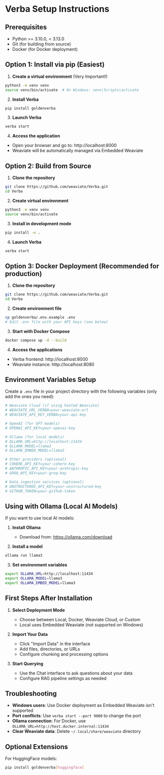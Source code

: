 # Verba Setup Instructions

## Prerequisites
- Python >= 3.10.0, < 3.13.0
- Git (for building from source)
- Docker (for Docker deployment)

## Option 1: Install via pip (Easiest)

1. **Create a virtual environment** (Very Important!)
```bash
python3 -m venv venv
source venv/bin/activate  # On Windows: venv\Scripts\activate
```

2. **Install Verba**
```bash
pip install goldenverba
```

3. **Launch Verba**
```bash
verba start
```

4. **Access the application**
- Open your browser and go to: http://localhost:8000
- Weaviate will be automatically managed via Embedded Weaviate

## Option 2: Build from Source

1. **Clone the repository**
```bash
git clone https://github.com/weaviate/Verba.git
cd Verba
```

2. **Create virtual environment**
```bash
python3 -m venv venv
source venv/bin/activate
```

3. **Install in development mode**
```bash
pip install -e .
```

4. **Launch Verba**
```bash
verba start
```

## Option 3: Docker Deployment (Recommended for production)

1. **Clone the repository**
```bash
git clone https://github.com/weaviate/Verba.git
cd Verba
```

2. **Create environment file**
```bash
cp goldenverba/.env.example .env
# Edit .env file with your API keys (see below)
```

3. **Start with Docker Compose**
```bash
docker compose up -d --build
```

4. **Access the applications**
- Verba frontend: http://localhost:8000
- Weaviate instance: http://localhost:8080

## Environment Variables Setup

Create a `.env` file in your project directory with the following variables (only add the ones you need):

```bash
# Weaviate Cloud (if using hosted Weaviate)
# WEAVIATE_URL_VERBA=your-weaviate-url
# WEAVIATE_API_KEY_VERBA=your-api-key

# OpenAI (for GPT models)
# OPENAI_API_KEY=your-openai-key

# Ollama (for local models)
# OLLAMA_URL=http://localhost:11434
# OLLAMA_MODEL=llama3
# OLLAMA_EMBED_MODEL=llama3

# Other providers (optional)
# COHERE_API_KEY=your-cohere-key
# ANTHROPIC_API_KEY=your-anthropic-key
# GROQ_API_KEY=your-groq-key

# Data ingestion services (optional)
# UNSTRUCTURED_API_KEY=your-unstructured-key
# GITHUB_TOKEN=your-github-token
```

## Using with Ollama (Local AI Models)

If you want to use local AI models:

1. **Install Ollama**
   - Download from: https://ollama.com/download

2. **Install a model**
```bash
ollama run llama3
```

3. **Set environment variables**
```bash
export OLLAMA_URL=http://localhost:11434
export OLLAMA_MODEL=llama3
export OLLAMA_EMBED_MODEL=llama3
```

## First Steps After Installation

1. **Select Deployment Mode**
   - Choose between Local, Docker, Weaviate Cloud, or Custom
   - Local uses Embedded Weaviate (not supported on Windows)

2. **Import Your Data**
   - Click "Import Data" in the interface
   - Add files, directories, or URLs
   - Configure chunking and processing options

3. **Start Querying**
   - Use the Chat interface to ask questions about your data
   - Configure RAG pipeline settings as needed

## Troubleshooting

- **Windows users**: Use Docker deployment as Embedded Weaviate isn't supported
- **Port conflicts**: Use `verba start --port 9000` to change the port
- **Ollama connection**: For Docker, use `OLLAMA_URL=http://host.docker.internal:11434`
- **Clear Weaviate data**: Delete `~/.local/share/weaviate` directory

## Optional Extensions

For HuggingFace models:
```bash
pip install goldenverba[huggingface]
```
